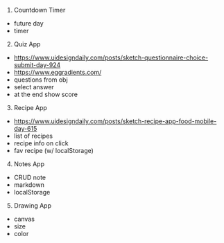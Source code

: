 1. Countdown Timer

- future day
- timer

2. Quiz App

- https://www.uidesigndaily.com/posts/sketch-questionnaire-choice-submit-day-924
- https://www.eggradients.com/
- questions from obj
- select answer
- at the end show score

3. Recipe App

- https://www.uidesigndaily.com/posts/sketch-recipe-app-food-mobile-day-615
- list of recipes
- recipe info on click
- fav recipe (w/ localStorage)

4. Notes App

- CRUD note
- markdown
- localStorage

5. Drawing App

- canvas
- size
- color
